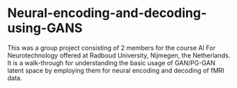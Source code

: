 # Neural-encoding-and-decoding-using-GANS

This was a group project consisting of 2 members for the course AI For Neurotechnology offered at Radboud University, Nijmegen, the Netherlands. It is a walk-through for understanding the basic usage of GAN/PG-GAN latent space by employing them for neural encoding and decoding of fMRI data.
